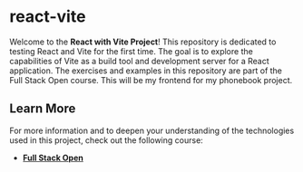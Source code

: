 # react-vite

Welcome to the **React with Vite Project**! This repository is dedicated to testing React and Vite for the first time. The goal is to explore the capabilities of Vite as a build tool and development server for a React application. The exercises and examples in this repository are part of the Full Stack Open course. This will be my frontend for my phonebook project.

## Learn More

For more information and to deepen your understanding of the technologies used in this project, check out the following course:

- **[Full Stack Open](https://fullstackopen.com/en)**
